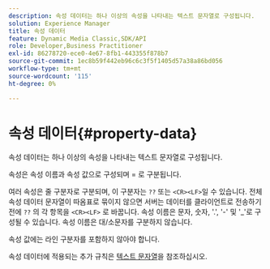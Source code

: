 ```yaml
---
description: 속성 데이터는 하나 이상의 속성을 나타내는 텍스트 문자열로 구성됩니다.
solution: Experience Manager
title: 속성 데이터
feature: Dynamic Media Classic,SDK/API
role: Developer,Business Practitioner
exl-id: 86278720-ece0-4e67-8fb1-443355f878b7
source-git-commit: 1ec8b59f442eb96c6c3f5f1405d57a38a86bd056
workflow-type: tm+mt
source-wordcount: '115'
ht-degree: 0%

---
```


# 속성 데이터{#property-data}

속성 데이터는 하나 이상의 속성을 나타내는 텍스트 문자열로 구성됩니다.

속성은 속성 이름과 속성 값으로 구성되며 = 로 구분됩니다.

여러 속성은 줄 구분자로 구분되며, 이 구분자는 `??` 또는 `<CR><LF>`일 수 있습니다. 전체 속성 데이터 문자열이 따옴표로 묶이지 않으면 서버는 데이터를 클라이언트로 전송하기 전에 `??` 의 각 항목을 `<CR><LF>` 로 바꿉니다. 속성 이름은 문자, 숫자, &#39;.&#39;, &#39;-&#39; 및 &#39;_&#39;로 구성될 수 있습니다. 속성 이름은 대/소문자를 구분하지 않습니다.

속성 값에는 라인 구분자를 포함하지 않아야 합니다.

속성 데이터에 적용되는 추가 규칙은 [텍스트 문자열](../../../../../../is-api/image-catalog/image-serving-api-ref/c-image-catalog-reference/c-overview/c-common-data-types/r-text-string.md#reference-ae0a9e181b0e40c6bcdb43af7f481d63)을 참조하십시오.
